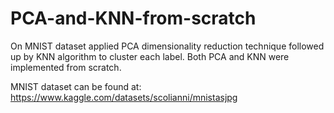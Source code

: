 # PCA-and-KNN-from-scratch
On MNIST dataset applied PCA dimensionality reduction technique followed up by KNN algorithm to cluster each label. Both PCA and KNN were implemented from scratch.

MNIST dataset can be found at: https://www.kaggle.com/datasets/scolianni/mnistasjpg
